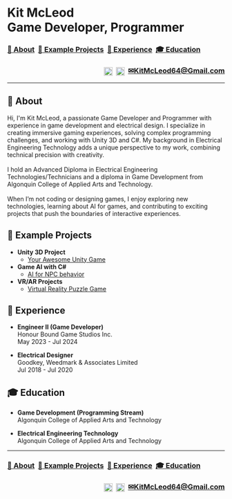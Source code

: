 <h1>Kit McLeod<br/>Game Developer, Programmer</h1>

<h3>
  <a href="https://github.com/kitmcleod#-about"> 👋 About</a>&nbsp;
  <a href="https://github.com/kitmcleod#-example-projects"> 👾 Example Projects</a>&nbsp;
  <a href="https://github.com/kitmcleod#-experience"> 💼 Experience</a>&nbsp;
  <a href="https://github.com/kitmcleod#-education"> 🎓 Education</a>
</h3>
<h3 align="right">
  <a href="https://www.linkedin.com/in/mcleodk"><img align="center" alt="LinkedIn" height="20px" src="https://github.com/dheereshagrwal/colored-icons/blob/3d00a2dfc012a7ad429beeac8edb3dc1d9079437/public/logos/linkedin/linkedin-horizontal.svg"/></a>&nbsp;
  <a href="https://www.youtube.com/@kitmcleod"><img align="center" alt="YouTube" height="20px" src="https://github.com/dheereshagrwal/colored-icons/blob/3d00a2dfc012a7ad429beeac8edb3dc1d9079437/public/logos/youtube/youtube.svg"/></a>&nbsp;
  <a href="mailto:kitmcleod64@gmail.com">✉KitMcLeod64@Gmail.com</a>
</h3>

---
<h2>👋 About</h2>

<p>
  Hi, I'm Kit McLeod, a passionate Game Developer and Programmer with experience in game development and electrical design. I specialize in creating immersive gaming experiences, solving complex programming challenges, and working with Unity 3D and C#. My background in Electrical Engineering Technology adds a unique perspective to my work, combining technical precision with creativity. 
  <br/><br/>
  I hold an Advanced Diploma in Electrical Engineering Technologies/Technicians and a diploma in Game Development from Algonquin College of Applied Arts and Technology. 
  <br/><br/>
  When I’m not coding or designing games, I enjoy exploring new technologies, learning about AI for games, and contributing to exciting projects that push the boundaries of interactive experiences.
</p>

<h2>👾 Example Projects</h2>

- <b>Unity 3D Project</b>
  - [Your Awesome Unity Game](https://github.com/your-github-link/unity-game)
- <b>Game AI with C#</b>
  - [AI for NPC behavior](https://github.com/your-github-link/game-ai-project)
- <b>VR/AR Projects</b>
  - [Virtual Reality Puzzle Game](https://github.com/your-github-link/vr-puzzle-game)

<h2>💼 Experience</h2>

- <b>Engineer II (Game Developer)</b><br/>
  Honour Bound Game Studios Inc.<br/>
  May 2023 - Jul 2024
  
- <b>Electrical Designer</b><br/>
  Goodkey, Weedmark & Associates Limited<br/>
  Jul 2018 - Jul 2020

<h2>🎓 Education</h2>

- <b>Game Development (Programming Stream)</b><br/>
  Algonquin College of Applied Arts and Technology

- <b>Electrical Engineering Technology</b><br/>
  Algonquin College of Applied Arts and Technology

---
<h3>
  <a href="https://github.com/kitmcleod#top"> 👋 About</a>&nbsp;
  <a href="https://github.com/kitmcleod#-example-projects"> 👾 Example Projects</a>&nbsp;
  <a href="https://github.com/kitmcleod#-experience"> 💼 Experience</a>&nbsp;
  <a href="https://github.com/kitmcleod#-education"> 🎓 Education</a>
</h3>
<h3 align="right">
  <a href="https://www.linkedin.com/in/mcleodk"><img align="center" alt="LinkedIn" height="20px" src="https://github.com/dheereshagrwal/colored-icons/blob/3d00a2dfc012a7ad429beeac8edb3dc1d9079437/public/logos/linkedin/linkedin-horizontal.svg"/></a>&nbsp;
  <a href="https://www.youtube.com/@kitmcleod"><img align="center" alt="YouTube" height="20px" src="https://github.com/dheereshagrwal/colored-icons/blob/3d00a2dfc012a7ad429beeac8edb3dc1d9079437/public/logos/youtube/youtube.svg"/></a>&nbsp;
  <a href="mailto:kitmcleod64@gmail.com">✉KitMcLeod64@Gmail.com</a>
</h3>
